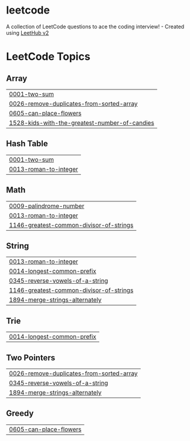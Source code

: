 # leetcode
A collection of LeetCode questions to ace the coding interview! - Created using [LeetHub v2](https://github.com/arunbhardwaj/LeetHub-2.0)

<!---LeetCode Topics Start-->
# LeetCode Topics
## Array
|  |
| ------- |
| [0001-two-sum](https://github.com/arymprayoga/leetcode/tree/master/0001-two-sum) |
| [0026-remove-duplicates-from-sorted-array](https://github.com/arymprayoga/leetcode/tree/master/0026-remove-duplicates-from-sorted-array) |
| [0605-can-place-flowers](https://github.com/arymprayoga/leetcode/tree/master/0605-can-place-flowers) |
| [1528-kids-with-the-greatest-number-of-candies](https://github.com/arymprayoga/leetcode/tree/master/1528-kids-with-the-greatest-number-of-candies) |
## Hash Table
|  |
| ------- |
| [0001-two-sum](https://github.com/arymprayoga/leetcode/tree/master/0001-two-sum) |
| [0013-roman-to-integer](https://github.com/arymprayoga/leetcode/tree/master/0013-roman-to-integer) |
## Math
|  |
| ------- |
| [0009-palindrome-number](https://github.com/arymprayoga/leetcode/tree/master/0009-palindrome-number) |
| [0013-roman-to-integer](https://github.com/arymprayoga/leetcode/tree/master/0013-roman-to-integer) |
| [1146-greatest-common-divisor-of-strings](https://github.com/arymprayoga/leetcode/tree/master/1146-greatest-common-divisor-of-strings) |
## String
|  |
| ------- |
| [0013-roman-to-integer](https://github.com/arymprayoga/leetcode/tree/master/0013-roman-to-integer) |
| [0014-longest-common-prefix](https://github.com/arymprayoga/leetcode/tree/master/0014-longest-common-prefix) |
| [0345-reverse-vowels-of-a-string](https://github.com/arymprayoga/leetcode/tree/master/0345-reverse-vowels-of-a-string) |
| [1146-greatest-common-divisor-of-strings](https://github.com/arymprayoga/leetcode/tree/master/1146-greatest-common-divisor-of-strings) |
| [1894-merge-strings-alternately](https://github.com/arymprayoga/leetcode/tree/master/1894-merge-strings-alternately) |
## Trie
|  |
| ------- |
| [0014-longest-common-prefix](https://github.com/arymprayoga/leetcode/tree/master/0014-longest-common-prefix) |
## Two Pointers
|  |
| ------- |
| [0026-remove-duplicates-from-sorted-array](https://github.com/arymprayoga/leetcode/tree/master/0026-remove-duplicates-from-sorted-array) |
| [0345-reverse-vowels-of-a-string](https://github.com/arymprayoga/leetcode/tree/master/0345-reverse-vowels-of-a-string) |
| [1894-merge-strings-alternately](https://github.com/arymprayoga/leetcode/tree/master/1894-merge-strings-alternately) |
## Greedy
|  |
| ------- |
| [0605-can-place-flowers](https://github.com/arymprayoga/leetcode/tree/master/0605-can-place-flowers) |
<!---LeetCode Topics End-->